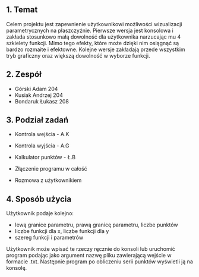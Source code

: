 ## 1. Temat

Celem projektu jest zapewnienie użytkownikowi możliwości wizualizacji parametrycznych na płaszczyźnie.
Pierwsze wersja jest konsolowa i zakłada stosunkowo małą dowolność dla użytkownika narzucając mu 4 szkielety funkcji.
Mimo tego efekty, które może dzięki nim osiągnąć są bardzo rozmaite i efektowne.
Kolejne wersje zakładają przede wszystkim tryb graficzny oraz większą dowolność w wyborze funkcji.

## 2. Zespół

- Górski Adam      204
- Kusiak Andrzej   204
- Bondaruk Łukasz  208

## 3. Podział zadań

- Kontrola wejścia - A.K
- Kontrola wyjścia - A.G
- Kalkulator punktów - Ł.B

- Złączenie programu w całość
- Rozmowa z użytkownikiem

## 4. Sposób użycia

Użytkownik podaje kolejno:
- lewą granice parametru, prawą granicę parametru, liczbe punktów
- liczbe funkcji dla x, liczbe funkcji dla y
- szereg funkcji i parametrów

Użytkownik może wpisać te rzeczy ręcznie do konsoli lub uruchomić program podając jako argument nazwę pliku zawierającą wejście w formacie .txt.
Następnie program po obliczeniu serii punktów wyświetli ją na konsolę.